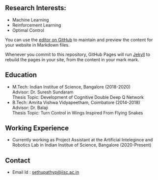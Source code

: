 ## Research Interests:

- Machine Learning
- Reinforcement Learning
- Optimal Control

You can use the [editor on GitHub](https://github.com/Sethupathy-P/Sethupathy-P.github.io/edit/main/index.md) to maintain and preview the content for your website in Markdown files.

Whenever you commit to this repository, GitHub Pages will run [Jekyll](https://jekyllrb.com/) to rebuild the pages in your site, from the content in your mark mark.

## Education

- M.Tech: Indian Institue of Science, Bangalore (2018-2020) <br/>
Advisor: Dr. Suresh Sundaram <br/>
Thesis Topic: Development of Cognitive Double Deep Q Network
- B.Tech: Amrita Vishwa Vidyapeetham, Coimbatore (2014-2018) <br/>
Advisor: Dr. Balaji <br/>
Thesis Topic: Turn Control in Wings Inspired From Flying Snakes

## Working Experience

- Currently working as Project Assistant at the Artificial Intelegince and Robotics Lab in Indian Institue of Science, Bangalore (2020-Present)  

## Contact

- Email Id : sethupathyp@iisc.ac.in

